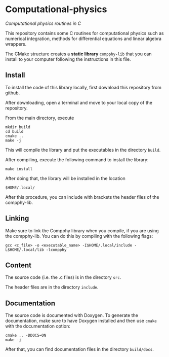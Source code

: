 # Computational-physics
*Computational physics routines in C*

This repository contains some C routines for computational physics such as numerical integration, methods for differential equations and linear algebra wrappers.

The CMake structure creates a **static library** `compphy-lib` that you can install to your computer following the instructions in this file.

## Install
To install the code of this library locally, first download this repository from github.

After downloading, open a terminal and move to your local copy of the repository. 

From the main directory, execute

```
mkdir build
cd build
cmake ..
make -j
```

This will compile the library and put the executables in the directory `build`.

After compiling, execute the following command to install the library:
```
make install
```
After doing that, the library will be installed in the location
```
$HOME/.local/
```
After this procedure, you can include with brackets the header files of the compphy-lib.

## Linking
Make sure to link the Compphy library when you compile, if you are using the compphy-lib. You can do this by compiling with the following flags:
```
gcc <c_file> -o <executable_name> -I$HOME/.local/include -L$HOME/.local/lib -lcompphy
```
## Content
The source code (i.e. the .c files) is in the directory `src`.

The header files are in the directory `include`. 

## Documentation
The source code is documented with Doxygen. To generate the documentation, make sure to have Doxygen installed and then use `cmake` with the documentation option:
```
cmake .. -DDOCS=ON
make -j
```
After that, you can find documentation files in the directory `build/docs`.

